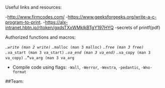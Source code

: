 Useful links and resources:

-http://www.firmcodes.com/
-https://www.geeksforgeeks.org/write-a-c-program-to-print.
-https://alx-intranet.hbtn.io/rltoken/gxdsTXxWMklkBTgY197HYQ
-secrets of printf(pdf)

Authorized functions and macros:

..*``write (man 2 write)``
..*``malloc (man 3 malloc)``
..*``free (man 3 free)``
..*``va_start (man 3 va_start)``
..*``va_end (man 3 va_end)``
..*``va_copy (man 3 va_copy)``
..*``va_arg (man 3 va_arg``

- Compile code using flags: `-Wall`, `-Werror`, `-Wextra`, `-pedantic`, `-Wno-format`

##Team:

